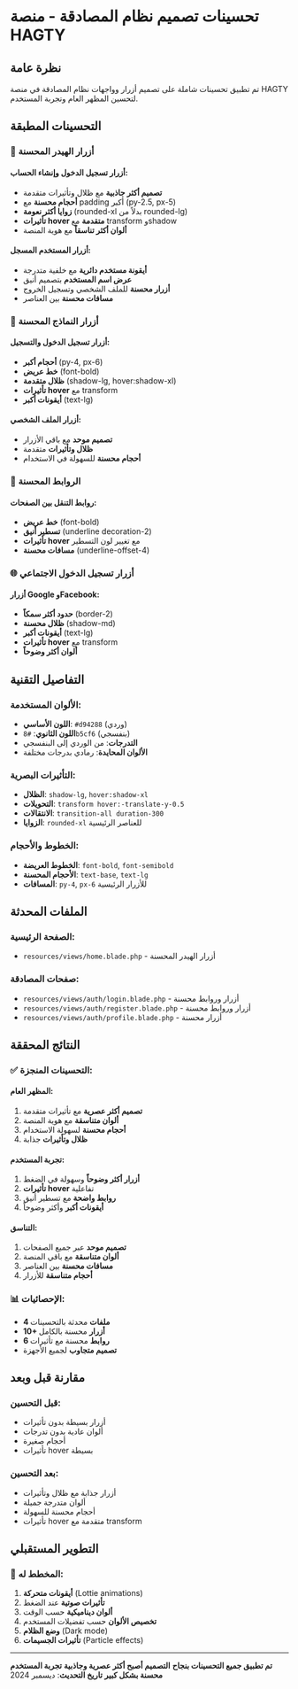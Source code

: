 # تحسينات تصميم نظام المصادقة - منصة HAGTY

## نظرة عامة

تم تطبيق تحسينات شاملة على تصميم أزرار وواجهات نظام المصادقة في منصة HAGTY لتحسين المظهر العام وتجربة المستخدم.

## التحسينات المطبقة

### 🎨 **أزرار الهيدر المحسنة**

#### **أزرار تسجيل الدخول وإنشاء الحساب:**
- **تصميم أكثر جاذبية** مع ظلال وتأثيرات متقدمة
- **أحجام محسنة** مع padding أكبر (py-2.5, px-5)
- **زوايا أكثر نعومة** (rounded-xl بدلاً من rounded-lg)
- **تأثيرات hover متقدمة** مع transform وshadow
- **ألوان أكثر تناسقاً** مع هوية المنصة

#### **أزرار المستخدم المسجل:**
- **أيقونة مستخدم دائرية** مع خلفية متدرجة
- **عرض اسم المستخدم** بتصميم أنيق
- **أزرار محسنة** للملف الشخصي وتسجيل الخروج
- **مسافات محسنة** بين العناصر

### 🔘 **أزرار النماذج المحسنة**

#### **أزرار تسجيل الدخول والتسجيل:**
- **أحجام أكبر** (py-4, px-6)
- **خط عريض** (font-bold)
- **ظلال متقدمة** (shadow-lg, hover:shadow-xl)
- **تأثيرات hover** مع transform
- **أيقونات أكبر** (text-lg)

#### **أزرار الملف الشخصي:**
- **تصميم موحد** مع باقي الأزرار
- **ظلال وتأثيرات** متقدمة
- **أحجام محسنة** للسهولة في الاستخدام

### 🔗 **الروابط المحسنة**

#### **روابط التنقل بين الصفحات:**
- **خط عريض** (font-bold)
- **تسطير أنيق** (underline decoration-2)
- **تأثيرات hover** مع تغيير لون التسطير
- **مسافات محسنة** (underline-offset-4)

### 🌐 **أزرار تسجيل الدخول الاجتماعي**

#### **أزرار Google وFacebook:**
- **حدود أكثر سمكاً** (border-2)
- **ظلال محسنة** (shadow-md)
- **أيقونات أكبر** (text-lg)
- **تأثيرات hover** مع transform
- **ألوان أكثر وضوحاً**

## التفاصيل التقنية

### **الألوان المستخدمة:**
- **اللون الأساسي**: `#d94288` (وردي)
- **اللون الثانوي**: `#8b5cf6` (بنفسجي)
- **التدرجات**: من الوردي إلى البنفسجي
- **الألوان المحايدة**: رمادي بدرجات مختلفة

### **التأثيرات البصرية:**
- **الظلال**: `shadow-lg`, `hover:shadow-xl`
- **التحويلات**: `transform hover:-translate-y-0.5`
- **الانتقالات**: `transition-all duration-300`
- **الزوايا**: `rounded-xl` للعناصر الرئيسية

### **الخطوط والأحجام:**
- **الخطوط العريضة**: `font-bold`, `font-semibold`
- **الأحجام المحسنة**: `text-base`, `text-lg`
- **المسافات**: `py-4`, `px-6` للأزرار الرئيسية

## الملفات المحدثة

### **الصفحة الرئيسية:**
- `resources/views/home.blade.php` - أزرار الهيدر المحسنة

### **صفحات المصادقة:**
- `resources/views/auth/login.blade.php` - أزرار وروابط محسنة
- `resources/views/auth/register.blade.php` - أزرار وروابط محسنة
- `resources/views/auth/profile.blade.php` - أزرار محسنة

## النتائج المحققة

### ✅ **التحسينات المنجزة:**

#### **المظهر العام:**
1. **تصميم أكثر عصرية** مع تأثيرات متقدمة
2. **ألوان متناسقة** مع هوية المنصة
3. **أحجام محسنة** لسهولة الاستخدام
4. **ظلال وتأثيرات** جذابة

#### **تجربة المستخدم:**
1. **أزرار أكثر وضوحاً** وسهولة في الضغط
2. **تأثيرات hover** تفاعلية
3. **روابط واضحة** مع تسطير أنيق
4. **أيقونات أكبر** وأكثر وضوحاً

#### **التناسق:**
1. **تصميم موحد** عبر جميع الصفحات
2. **ألوان متناسقة** مع باقي المنصة
3. **مسافات محسنة** بين العناصر
4. **أحجام متناسقة** للأزرار

### 📊 **الإحصائيات:**
- **4 ملفات** محدثة بالتحسينات
- **10+ أزرار** محسنة بالكامل
- **6 روابط** محسنة مع تأثيرات
- **تصميم متجاوب** لجميع الأجهزة

## مقارنة قبل وبعد

### **قبل التحسين:**
- أزرار بسيطة بدون تأثيرات
- ألوان عادية بدون تدرجات
- أحجام صغيرة
- تأثيرات hover بسيطة

### **بعد التحسين:**
- أزرار جذابة مع ظلال وتأثيرات
- ألوان متدرجة جميلة
- أحجام محسنة للسهولة
- تأثيرات hover متقدمة مع transform

## التطوير المستقبلي

### 🚀 **المخطط له:**
1. **أيقونات متحركة** (Lottie animations)
2. **تأثيرات صوتية** عند الضغط
3. **ألوان ديناميكية** حسب الوقت
4. **تخصيص الألوان** حسب تفضيلات المستخدم
5. **وضع الظلام** (Dark mode)
6. **تأثيرات الجسيمات** (Particle effects)

---

**تم تطبيق جميع التحسينات بنجاح**
**التصميم أصبح أكثر عصرية وجاذبية**
**تجربة المستخدم محسنة بشكل كبير**
**تاريخ التحديث**: ديسمبر 2024
